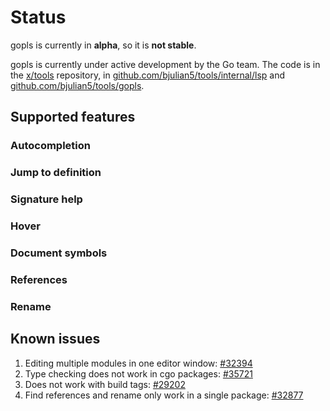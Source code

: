 # Status

gopls is currently in **alpha**, so it is **not stable**.

gopls is currently under active development by the Go team. The code is in the [x/tools] repository, in [github.com/bjulian5/tools/internal/lsp] and [github.com/bjulian5/tools/gopls].

## Supported features

<!--- TODO: supported features
details and status for the features
missing features
--->

### Autocompletion
### Jump to definition
### Signature help
### Hover
### Document symbols
### References
### Rename

## Known issues

1. Editing multiple modules in one editor window: [#32394]
1. Type checking does not work in cgo packages: [#35721]
1. Does not work with build tags: [#29202]
1. Find references and rename only work in a single package: [#32877]

[x/tools]: https://github.com/golang/tools
[github.com/bjulian5/tools/gopls]: https://github.com/golang/tools/tree/master/gopls
[github.com/bjulian5/tools/internal/lsp]: https://github.com/golang/tools/tree/master/internal/lsp


[#32394]: https://github.com/golang/go/issues/32394
[#35721]: https://github.com/golang/go/issues/35721
[#29202]: https://github.com/golang/go/issues/29202
[#32877]: https://github.com/golang/go/issues/32877
